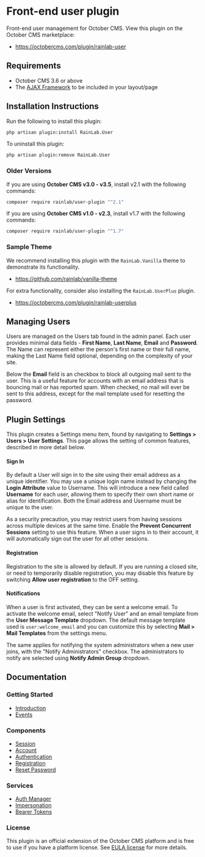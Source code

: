 # Front-end user plugin

Front-end user management for October CMS. View this plugin on the October CMS marketplace:

- https://octobercms.com/plugin/rainlab-user

## Requirements

- October CMS 3.6 or above
- The [AJAX Framework](https://docs.octobercms.com/3.x/cms/ajax/introduction.html) to be included in your layout/page

## Installation Instructions

Run the following to install this plugin:

```bash
php artisan plugin:install RainLab.User
```

To uninstall this plugin:

```bash
php artisan plugin:remove RainLab.User
```

### Older Versions

If you are using **October CMS v3.0 - v3.5**, install v2.1 with the following commands:

```bash
composer require rainlab/user-plugin "^2.1"
```

If you are using **October CMS v1.0 - v2.3**, install v1.7 with the following commands:

```bash
composer require rainlab/user-plugin "^1.7"
```

### Sample Theme

We recommend installing this plugin with the `RainLab.Vanilla` theme to demonstrate its functionality.

- https://github.com/rainlab/vanilla-theme

For extra functionality, consider also installing the `RainLab.UserPlus` plugin.

- https://octobercms.com/plugin/rainlab-userplus

## Managing Users

Users are managed on the Users tab found in the admin panel. Each user provides minimal data fields - **First Name**, **Last Name**, **Email** and **Password**. The Name can represent either the person's first name or their full name, making the Last Name field optional, depending on the complexity of your site.

Below the **Email** field is an checkbox to block all outgoing mail sent to the user. This is a useful feature for accounts with an email address that is bouncing mail or has reported spam. When checked, no mail will ever be sent to this address, except for the mail template used for resetting the password.

## Plugin Settings

This plugin creates a Settings menu item, found by navigating to **Settings > Users > User Settings**. This page allows the setting of common features, described in more detail below.

#### Sign In

By default a User will sign in to the site using their email address as a unique identifier. You may use a unique login name instead by changing the **Login Attribute** value to Username. This will introduce a new field called **Username** for each user, allowing them to specify their own short name or alias for identification. Both the Email address and Username must be unique to the user.

As a security precaution, you may restrict users from having sessions across multiple devices at the same time. Enable the **Prevent Concurrent Sessions** setting to use this feature. When a user signs in to their account, it will automatically sign out the user for all other sessions.

#### Registration

Registration to the site is allowed by default. If you are running a closed site, or need to temporarily disable registration, you may disable this feature by switching **Allow user registration** to the OFF setting.

#### Notifications

When a user is first activated, they can be sent a welcome email. To activate the welcome email, select "Notify User" and an email template from the **User Message Template** dropdown. The default message template used is `user:welcome_email` and you can customize this by selecting **Mail > Mail Templates** from the settings menu.

The same applies for notifying the system administrators when a new user joins, with the "Notify Administrators" checkbox. The administrators to notify are selected using **Notify Admin Group** dropdown.

## Documentation

### Getting Started

- [Introduction](./docs/introduction.md)
- [Events](./docs/events.md)

### Components

- [Session](./docs/component-session.md)
- [Account](./docs/component-account.md)
- [Authentication](./docs/component-authentication.md)
- [Registration](./docs/component-registration.md)
- [Reset Password](./docs/component-reset-password.md)

### Services

- [Auth Manager](./docs/auth-manager.md)
- [Impersonation](./docs/auth-impersonation.md)
- [Bearer Tokens](./docs/auth-bearer-tokens.md)

### License

This plugin is an official extension of the October CMS platform and is free to use if you have a platform license. See [EULA license](LICENSE.md) for more details.
